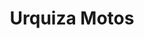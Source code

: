 ---
title: "Urquiza Motos"
url: /ciudad-autonoma-de-buenos-aires/urquiza-motos-avenida-la-plata/
shop: motocicleta
---